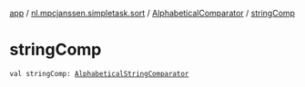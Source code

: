 [app](../../index.md) / [nl.mpcjanssen.simpletask.sort](../index.md) / [AlphabeticalComparator](index.md) / [stringComp](.)

# stringComp

`val stringComp: `[`AlphabeticalStringComparator`](../-alphabetical-string-comparator/index.md)